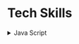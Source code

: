 # Tech Skills

<details>
  <summary>Java Script</summary>
|||
|:--:|:--:|
| [x] Add some | [x] Add some |
</details>